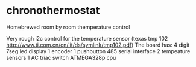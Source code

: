 # chronothermostat
Homebrewed room by room themperature control

Very rough i2c control for the temperature sensor (texas tmp 102 http://www.ti.com.cn/cn/lit/ds/symlink/tmp102.pdf)
The board has:
4 digit 7seg led display
1 encoder
1 pushbutton
485 serial interface
2 tempeature sensors
1 AC triac switch
ATMEGA328p cpu

